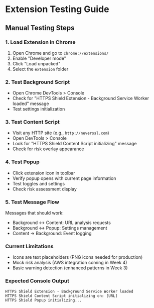# Extension Testing Guide

## Manual Testing Steps

### 1. Load Extension in Chrome
1. Open Chrome and go to `chrome://extensions/`
2. Enable "Developer mode"
3. Click "Load unpacked"
4. Select the `extension` folder

### 2. Test Background Script
- Open Chrome DevTools > Console
- Check for "HTTPS Shield Extension - Background Service Worker loaded" message
- Test settings initialization

### 3. Test Content Script
- Visit any HTTP site (e.g., `http://neverssl.com`)
- Open DevTools > Console
- Look for "HTTPS Shield Content Script initializing" message
- Check for risk overlay appearance

### 4. Test Popup
- Click extension icon in toolbar
- Verify popup opens with current page information
- Test toggles and settings
- Check risk assessment display

### 5. Test Message Flow
Messages that should work:
- Background ↔ Content: URL analysis requests
- Background ↔ Popup: Settings management
- Content → Background: Event logging

### Current Limitations
- Icons are text placeholders (PNG icons needed for production)
- Mock risk analysis (AWS integration coming in Week 4)
- Basic warning detection (enhanced patterns in Week 3)

### Expected Console Output
```
HTTPS Shield Extension - Background Service Worker loaded
HTTPS Shield Content Script initializing on: [URL]
HTTPS Shield Popup initializing...
```